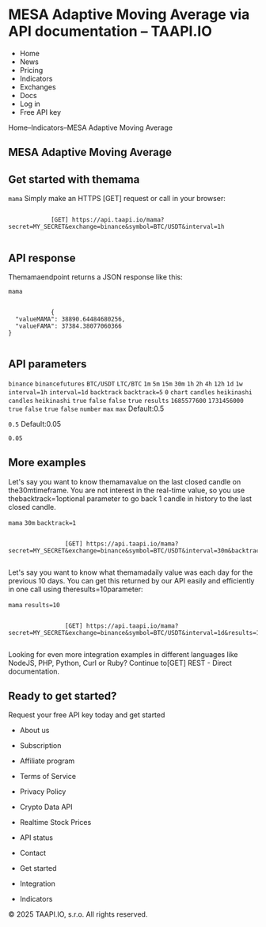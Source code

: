 # MESA Adaptive Moving Average via API documentation – TAAPI.IO

- Home
- News
- Pricing
- Indicators
- Exchanges
- Docs
- Log in
- Free API key

Home–Indicators–MESA Adaptive Moving Average


## MESA Adaptive Moving Average

## Get started with themama
`mama` Simply make an HTTPS [GET] request or call in your browser:


```

			[GET] https://api.taapi.io/mama?secret=MY_SECRET&exchange=binance&symbol=BTC/USDT&interval=1h
		
```

## API response
Themamaendpoint returns a JSON response like this:

`mama` 
```

			{
  "valueMAMA": 38890.64484680256,
  "valueFAMA": 37384.38077060366
}
		
```

## API parameters
`binance` `binancefutures` `BTC/USDT` `LTC/BTC` `1m` `5m` `15m` `30m` `1h` `2h` `4h` `12h` `1d` `1w` `interval=1h` `interval=1d` `backtrack` `backtrack=5` `0` `chart` `candles` `heikinashi` `candles` `heikinashi` `true` `false` `false` `true` `results` `1685577600` `1731456000` `true` `false` `true` `false` `number` `max` `max` Default:0.5

`0.5` Default:0.05

`0.05` 
## More examples
Let's say you want to know themamavalue on the last closed candle on the30mtimeframe. You are not interest in the real-time value, so you use thebacktrack=1optional parameter to go back 1 candle in history to the last closed candle.

`mama` `30m` `backtrack=1` 
```

				[GET] https://api.taapi.io/mama?secret=MY_SECRET&exchange=binance&symbol=BTC/USDT&interval=30m&backtrack=1
			
```
Let's say you want to know what themamadaily value was each day for the previous 10 days. You can get this returned by our API easily and efficiently in one call using theresults=10parameter:

`mama` `results=10` 
```

				[GET] https://api.taapi.io/mama?secret=MY_SECRET&exchange=binance&symbol=BTC/USDT&interval=1d&results=10
			
```
Looking for even more integration examples in different languages like NodeJS, PHP, Python, Curl or Ruby? Continue to[GET] REST - Direct documentation.


## Ready to get started?
Request your free API key today and get started

- About us
- Subscription
- Affiliate program
- Terms of Service
- Privacy Policy
- Crypto Data API
- Realtime Stock Prices
- API status
- Contact

- Get started
- Integration
- Indicators

© 2025 TAAPI.IO, s.r.o. All rights reserved.

